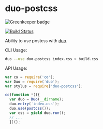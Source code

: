 # duo-postcss

[![Greenkeeper badge](https://badges.greenkeeper.io/hhsnopek/duo-postcss.svg)](https://greenkeeper.io/)

[![Build Status](https://travis-ci.org/hhsnopek/duo-postcss.svg?branch=master)](https://travis-ci.org/hhsnopek/duo-postcss)

Ability to use postcss with [duo](https://github.com/duojs/duo).

CLI Usage:
```bash
duo --use duo-postcss index.css > build.css
```

API Usage:
```javascript
var co = require('co');
var Duo = require('duo');
var stylus = require('duo-postcss');

co(function *(){
  var duo = Duo(__dirname);
  duo.entry('index.css');
  duo.use(postcss());
  var css = yield duo.run();
  // ...
  })();
```

